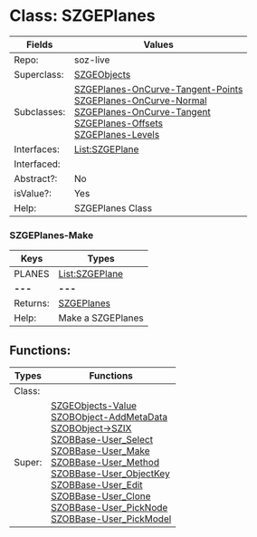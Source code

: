 
# Class:	SZGEPlanes

| Fields | Values |
| --------- | --------- |
| Repo: | soz-live |
| Superclass: | [SZGEObjects](SZGEObjects.html) |
| Subclasses: | [SZGEPlanes-OnCurve-Tangent-Points](SZGEPlanes-OnCurve-Tangent-Points.html) <br> [SZGEPlanes-OnCurve-Normal](SZGEPlanes-OnCurve-Normal.html) <br> [SZGEPlanes-OnCurve-Tangent](SZGEPlanes-OnCurve-Tangent.html) <br> [SZGEPlanes-Offsets](SZGEPlanes-Offsets.html) <br> [SZGEPlanes-Levels](SZGEPlanes-Levels.html) |
| Interfaces: | [List:SZGEPlane](List:SZGEPlane.html) |
| Interfaced: |  |
| Abstract?: | No |
| isValue?: | Yes |
| Help: | SZGEPlanes Class |

### SZGEPlanes-Make

| Keys | Types |
| --------- | --------- |
| PLANES | [List:SZGEPlane](SZGEPlane.html) |
| **---** | **---** |
| Returns: | [SZGEPlanes](SZGEPlanes.html) |
| Help: | Make a SZGEPlanes |


## Functions:

| Types | Functions |
| --------- | --------- |
| Class: |  |
| Super: | [SZGEObjects-Value](SZGEObjects.html) <br> [SZOBObject-AddMetaData](SZOBObject.html) <br> [SZOBObject->SZIX](SZOBObject.html) <br> [SZOBBase-User_Select](SZOBBase.html) <br> [SZOBBase-User_Make](SZOBBase.html) <br> [SZOBBase-User_Method](SZOBBase.html) <br> [SZOBBase-User_ObjectKey](SZOBBase.html) <br> [SZOBBase-User_Edit](SZOBBase.html) <br> [SZOBBase-User_Clone](SZOBBase.html) <br> [SZOBBase-User_PickNode](SZOBBase.html) <br> [SZOBBase-User_PickModel](SZOBBase.html) |


